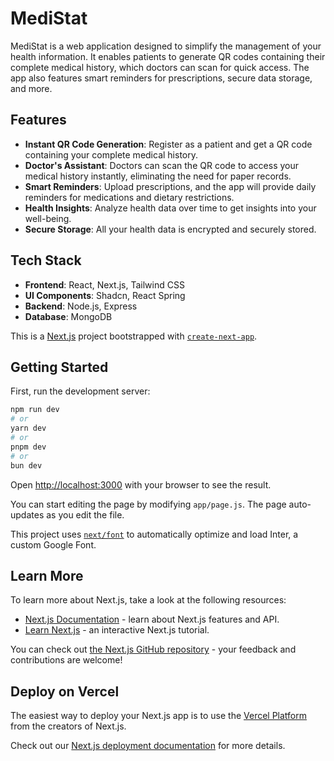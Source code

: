 # MediStat


MediStat is a web application designed to simplify the management of your health information. It enables patients to generate QR codes containing their complete medical history, which doctors can scan for quick access. The app also features smart reminders for prescriptions, secure data storage, and more.

## Features

- **Instant QR Code Generation**: Register as a patient and get a QR code containing your complete medical history.
- **Doctor's Assistant**: Doctors can scan the QR code to access your medical history instantly, eliminating the need for paper records.
- **Smart Reminders**: Upload prescriptions, and the app will provide daily reminders for medications and dietary restrictions.
- **Health Insights**: Analyze health data over time to get insights into your well-being.
- **Secure Storage**: All your health data is encrypted and securely stored.


## Tech Stack

- **Frontend**: React, Next.js, Tailwind CSS
- **UI Components**: Shadcn, React Spring
- **Backend**: Node.js, Express 
- **Database**: MongoDB 

This is a [Next.js](https://nextjs.org/) project bootstrapped with [`create-next-app`](https://github.com/vercel/next.js/tree/canary/packages/create-next-app).

## Getting Started

First, run the development server:

```bash
npm run dev
# or
yarn dev
# or
pnpm dev
# or
bun dev
```

Open [http://localhost:3000](http://localhost:3000) with your browser to see the result.

You can start editing the page by modifying `app/page.js`. The page auto-updates as you edit the file.

This project uses [`next/font`](https://nextjs.org/docs/basic-features/font-optimization) to automatically optimize and load Inter, a custom Google Font.

## Learn More

To learn more about Next.js, take a look at the following resources:

- [Next.js Documentation](https://nextjs.org/docs) - learn about Next.js features and API.
- [Learn Next.js](https://nextjs.org/learn) - an interactive Next.js tutorial.

You can check out [the Next.js GitHub repository](https://github.com/vercel/next.js/) - your feedback and contributions are welcome!

## Deploy on Vercel

The easiest way to deploy your Next.js app is to use the [Vercel Platform](https://vercel.com/new?utm_medium=default-template&filter=next.js&utm_source=create-next-app&utm_campaign=create-next-app-readme) from the creators of Next.js.

Check out our [Next.js deployment documentation](https://nextjs.org/docs/deployment) for more details.

